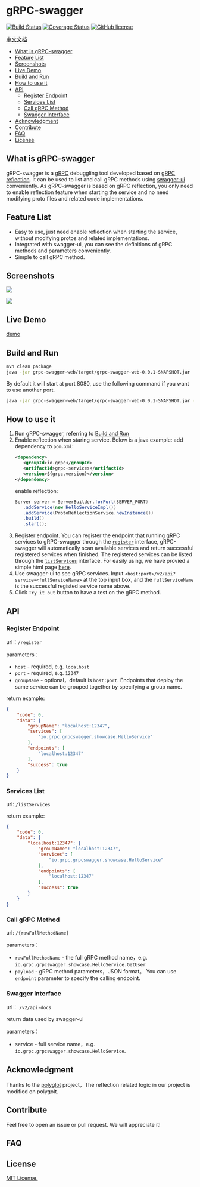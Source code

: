 # gRPC-swagger

[![Build Status](https://travis-ci.com/grpc-swagger/grpc-swagger.svg?branch=master)](https://travis-ci.com/grpc-swagger/grpc-swagger)
[![Coverage Status](https://codecov.io/gh/grpc-swagger/grpc-swagger/branch/master/graph/badge.svg)](https://codecov.io/gh/grpc-swagger/grpc-swagger)
[![GitHub license](https://img.shields.io/github/license/Naereen/StrapDown.js.svg)](https://github.com/Naereen/StrapDown.js/blob/master/LICENSE)

[中文文档](README_CN.md)

<!-- toc -->

- [What is gRPC-swagger](#what-is-grpc-swagger)
- [Feature List](#feature-list)
- [Screenshots](#screenshots)
- [Live Demo](#live-demo)
- [Build and Run](#build-and-run)
- [How to use it](#how-to-use-it)
- [API](#api)
  * [Register Endpoint](#register-endpoint)
  * [Services List](#services-list)
  * [Call gRPC Method](#call-grpc-method)
  * [Swagger Interface](#swagger-interface)
- [Acknowledgment](#acknowledgment)
- [Contribute](#contribute)
- [FAQ](#faq)
- [License](#license)

<!-- tocstop -->

## What is gRPC-swagger

gRPC-swagger is a [gRPC](https://github.com/grpc/) debuggling tool developed based on [gRPC reflection](https://github.com/grpc/grpc/blob/master/doc/server-reflection.md). It can be used to list and call gRPC methods using [swagger-ui](https://github.com/swagger-api/swagger-ui) conveniently. As gRPC-swagger is based on gRPC reflection, you only need to enable reflection feature when starting the service and no need modifying proto files and related code implementations. 

## Feature List

* Easy to use, just need enable reflection when starting the service, without modifying protos and related implementations.
* Integrated with swagger-ui, you can see the definitions of gRPC methods and parameters conveniently.
* Simple to call gRPC method.

## Screenshots

![](doc/screenshots/01.png)

![](doc/screenshots/02.png)


## Live Demo

[demo](http://ui.grpcs.top)


## Build and Run
```bash
mvn clean package
java -jar grpc-swagger-web/target/grpc-swagger-web-0.0.1-SNAPSHOT.jar
```

By default it will start at port 8080, use the following command if
you want to use another port.
```bash
java -jar grpc-swagger-web/target/grpc-swagger-web-0.0.1-SNAPSHOT.jar --server.port=888
```

## How to use it
1. Run gRPC-swagger, referring to [Build and Run](#build-and-run) 
2. Enable reflection when staring service. Below is a java example:
	add dependency to `pom.xml`:
   	```xml
   	<dependency>
       <groupId>io.grpc</groupId>
       <artifactId>grpc-services</artifactId>
       <version>${grpc.version}</version>
   	</dependency>
   	```
   	enable reflection:
   	```java
   	Server server = ServerBuilder.forPort(SERVER_PORT)
       .addService(new HelloServiceImpl())
       .addService(ProtoReflectionService.newInstance())
       .build()
       .start();
   	```
3. Register endpoint. You can register the endpoint that running gRPC services to gRPC-swagger through the [`register`](#register-endpoint) interface, gRPC-swagger will automatically scan available services and return successful registered services when finished. The registered services can be listed through the [`listServices`](#services-list) interface. For easily using, we have provied a simple html page [here](http://ui.grpcs.top/service.html).
4. Use swagger-ui to see gRPC services. Input `<host:port>/v2/api?service=<fullServiceName>` at the top input box, and the `fullServiceName` is the successful registed service name above.
5. Click `Try it out` button to have a test on the gRPC method.

## API
### Register Endpoint

url：`/register`

parameters：
* `host` - required, e.g. `localhost`
* `port` - required, e.g. `12347`
* `groupName` - optional，default is `host:port`. Endpoints that deploy the same service can be grouped together by specifying a group name.

return example:
```json 
{
    "code": 0, 
    "data": {
        "groupName": "localhost:12347", 
        "services": [
            "io.grpc.grpcswagger.showcase.HelloService"
        ], 
        "endpoints": [
            "localhost:12347"
        ], 
        "success": true
    }
}
```

### Services List
url: `/listServices`

return example:
```json 
{
    "code": 0,
    "data": {
        "localhost:12347": {
            "groupName": "localhost:12347",
            "services": [
                "io.grpc.grpcswagger.showcase.HelloService"
            ],
            "endpoints": [
                "localhost:12347"
            ],
            "success": true
        }
    }
}
```

### Call gRPC Method 
url: `/{rawFullMethodName}`

parameters：
* `rawFullMethodName` - the full gRPC method name，e.g. `io.grpc.grpcswagger.showcase.HelloService.GetUser`
* `payload` - gRPC method parameters，JSON format。 You can use `endpoint` parameter to specify the calling endpoint.

### Swagger Interface
url： `/v2/api-docs`

return data used by swagger-ui

parameters：
* service - full service name，e.g. `io.grpc.grpcswagger.showcase.HelloService`.

## Acknowledgment
Thanks to the [polyglot](https://github.com/grpc-ecosystem/polyglot) project，The reflection related logic in our project is modified on polygolt.

## Contribute
Feel free to open an issue or pull request. We will appreciate it!

## FAQ

## License
[MIT License.](/LICENSE)